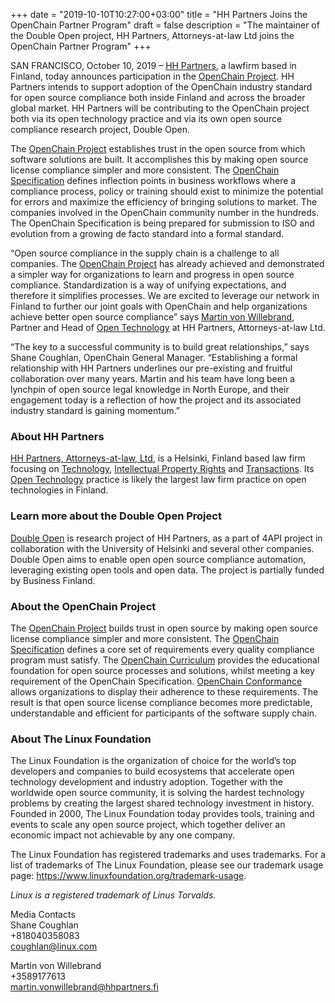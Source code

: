 +++
date = "2019-10-10T10:27:00+03:00"
title = "HH Partners Joins the OpenChain Partner Program"
draft = false
description = "The maintainer of the Double Open project, HH Partners, Attorneys-at-law Ltd joins the OpenChain Partner Program"
+++

SAN FRANCISCO, October 10, 2019 – [HH Partners](https://www.hhpartners.fi/en/), a lawfirm based in Finland, today announces participation in the [OpenChain Project](https://www.openchainproject.org/). HH Partners intends to support adoption of the OpenChain industry standard for open source compliance both inside Finland and across the broader global market. HH Partners will be contributing to the OpenChain project both via its open technology practice and via its own open source compliance research project, Double Open. 

The [OpenChain Project](https://www.openchainproject.org/) establishes trust in the open source from which software solutions are built. It accomplishes this by making open source license compliance simpler and more consistent. The [OpenChain Specification](https://www.openchainproject.org/get-started) defines inflection points in business workflows where a compliance process, policy or training should exist to minimize the potential for errors and maximize the efficiency of bringing solutions to market. The companies involved in the OpenChain community number in the hundreds. The OpenChain Specification is being prepared for submission to ISO and evolution from a growing de facto standard into a formal standard.

“Open source compliance in the supply chain is a challenge to all companies. The [OpenChain Project](https://www.openchainproject.org/) has already achieved and demonstrated a simpler way for organizations to learn and progress in open source compliance. Standardization is a way of unifying expectations, and therefore it simplifies processes. We are excited to leverage our network in Finland to further our joint goals with OpenChain and help organizations achieve better open source compliance” says [Martin von Willebrand](https://www.hhpartners.fi/en/staff/martin-von-willebrand-2/), Partner and Head of [Open Technology](https://www.hhpartners.fi/en/our-expertise/open-technologies/) at HH Partners, Attorneys-at-law Ltd. 

“The key to a successful community is to build great relationships,” says Shane Coughlan, OpenChain General Manager. “Establishing a formal relationship with HH Partners underlines our pre-existing and fruitful collaboration over many years. Martin and his team have long been a lynchpin of open source legal knowledge in North Europe, and their engagement today is a reflection of how the project and its associated industry standard is gaining momentum.”

### **About HH Partners**  
[HH Partners, Attorneys-at-law, Ltd](https://www.hhpartners.fi/en/), is a Helsinki, Finland based law firm focusing on [Technology](https://www.hhpartners.fi/en/our-expertise/technology/), [Intellectual Property Rights](https://www.hhpartners.fi/en/our-expertise/ipr-and-marketing/) and [Transactions](https://www.hhpartners.fi/en/our-expertise/mergers-acquisitions/). Its [Open Technology](https://www.hhpartners.fi/en/our-expertise/open-technologies/) practice is likely the largest law firm practice on open technologies in Finland.  

### **Learn more about the Double Open Project**  
[Double Open](https://www.doubleopen.org/) is research project of HH Partners, as a part of 4API project in collaboration with the University of Helsinki and several other companies. Double Open aims to enable open open source compliance automation, leveraging existing open tools and open data. The project is partially funded by Business Finland.  

### **About the OpenChain Project**  
The [OpenChain Project](https://www.openchainproject.org/) builds trust in open source by making open source license compliance simpler and more consistent. The [OpenChain Specification](https://www.openchainproject.org/get-started) defines a core set of requirements every quality compliance program must satisfy. The [OpenChain Curriculum](https://www.openchainproject.org/resources) provides the educational foundation for open source processes and solutions, whilst meeting a key requirement of the OpenChain Specification. [OpenChain Conformance](https://www.openchainproject.org/get-started/conformance) allows organizations to display their adherence to these requirements. The result is that open source license compliance becomes more predictable, understandable and efficient for participants of the software supply chain. 

### **About The Linux Foundation**  
The Linux Foundation is the organization of choice for the world’s top developers and companies to build ecosystems that accelerate open technology development and industry adoption. Together with the worldwide open source community, it is solving the hardest technology problems by creating the largest shared technology investment in history. Founded in 2000, The Linux Foundation today provides tools, training and events to scale any open source project, which together deliver an economic impact not achievable by any one company.    

The Linux Foundation has registered trademarks and uses trademarks. For a list of trademarks of The Linux Foundation, please see our trademark usage page: https://www.linuxfoundation.org/trademark-usage. 

*Linux is a registered trademark of Linus Torvalds.*

Media Contacts  
Shane Coughlan  
+818040358083  
<coughlan@linux.com> 

Martin von Willebrand  
+3589177613  
<martin.vonwillebrand@hhpartners.fi>


